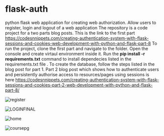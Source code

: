 # flask-auth
python flask web application for creating web authorization. Allow users to register, login and logout of a web application 
The repository is a code project for a two parts blog posts. This is the link to the first part https://codesnnippets.com/creating-authentication-system-with-flask-sessions-and-cookies-web-development-with-python-and-flask-part-8
To run the project, clone the first part and navigate to the folder. Open the console and create virtaul environment inside it. Run the **pip install -r requirements.txt** command to install dependecies listed in the requirements.txt file . To create the database, follow the steps listed in the blog post for part 1. Part 2 blog post which shows how to authenticate users and persistently authorise access to resources/pages using sessions is here https://codesnnippets.com/creating-authentication-system-with-flask-sessions-and-cookies-part-2-web-development-with-python-and-flask-part-8/

![register](https://user-images.githubusercontent.com/71964085/121117101-e3685280-c817-11eb-806d-db8e7101bb35.PNG)

![LOGINFINAL](https://user-images.githubusercontent.com/71964085/121116636-2249d880-c817-11eb-8841-e9c8f45fc64b.PNG)

![home](https://user-images.githubusercontent.com/71964085/121117132-efecab00-c817-11eb-84c8-fcf069c8f2cc.PNG)

![coursepg](https://user-images.githubusercontent.com/71964085/121117311-380bcd80-c818-11eb-905f-117bce0aeb6d.PNG)







